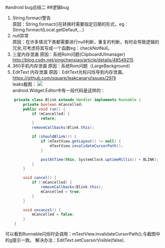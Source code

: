 #android bug总结二
##逻辑bug
1. String.formact警告<br>
原因：String.formact()在转换时需要指定日期的形式，eg：String.formact(Local.getDefault,...)
2. null异常<br>
原因：在许多情况下类都需要进行null判断，重复的判断，有时会导致逻辑的冗余,可考虑将其写成一个函数eg：checkNotNull。
3. 三星内存泄漏
原因：系统Rom问题(ClipboardUImanager) http://blog.csdn.net/xingchenxiao/article/details/48549215
4. 360手机内存泄漏
原因：系统Rom问题（LargeBackground）
5. EditText 内存泄漏
原因：EditText光标闪烁导到内存泄漏。https://github.com/square/leakcanary/issues/297》<br>
leaks截图：
![](https://github.com/MerlinYu/blog/raw/master/blog_file/adnroid/edit_leaks.jpg)<br>
android.Widget.Editor中有一段代码是这样的：
```java
    private class Blink extends Handler implements Runnable {
        private boolean mCancelled;
        public void run() {
            if (mCancelled) {
                return;
            }
            removeCallbacks(Blink.this);

            if (shouldBlink()) {
                if (mTextView.getLayout() != null) {
                    mTextView.invalidateCursorPath();
                }

                postAtTime(this, SystemClock.uptimeMillis() + BLINK);
            }
        }

        void cancel() {
            if (!mCancelled) {
                removeCallbacks(Blink.this);
                mCancelled = true;
            }
        }

        void uncancel() {
            mCancelled = false;
        }
    }

```
可以看到Runnable闪烁时会调用：mTextView.invalidateCursorPath();与截图中的g提示一致。
解决办法：EditText.setCusrsorVisible(false).

